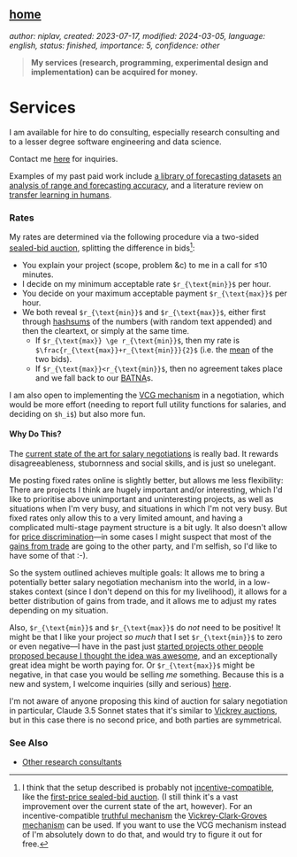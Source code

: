 [home](./index.md)
------------------

*author: niplav, created: 2023-07-17, modified: 2024-03-05, language: english, status: finished, importance: 5, confidence: other*

> __My services (research, programming, experimental design and
implementation) can be acquired for money.__

Services
=========

I am available for hire to do consulting, especially research consulting
and to a lesser degree software engineering and data science.

Contact me [here](./about.html#Contact) for inquiries.

Examples of my past paid work include [a library of forecasting
datasets](./iqisa.html) [an analysis of range and forecasting
accuracy](./range_and_forecasting_accuracy.html), and a literature review
on [transfer learning in humans](./transfer.html).

<!--TODO: add Raymond feedback. Ask Yagudin & Leech?-->

### Rates

My rates are determined via the
following procedure via a two-sided [sealed-bid
auction](https://en.wikipedia.org/wiki/First-price_sealed-bid_auction),
splitting the difference in bids[^1]:

* You explain your project (scope, problem &c) to me in a call for ≤10 minutes.
* I decide on my minimum acceptable rate `$r_{\text{min}}$` per hour.
* You decide on your maximum acceptable payment `$r_{\text{max}}$` per hour.
* We both reveal `$r_{\text{min}}$` and `$r_{\text{max}}$`, either first through [hashsums](https://en.wikipedia.org/wiki/Hash_sum) of the numbers (with random text appended) and then the cleartext, or simply at the same time.
	* If `$r_{\text{max}} \ge r_{\text{min}}$`, then my rate is `$\frac{r_{\text{max}}+r_{\text{min}}}{2}$` (i.e. the [mean](https://en.wikipedia.org/wiki/Mean) of the two bids).
	* If `$r_{\text{max}}<r_{\text{min}}$`, then no agreement takes place and we fall back to our [BATNA](https://en.wikipedia.org/wiki/BATNA)s.

I am also open to implementing the [VCG
mechanism](https://en.wikipedia.org/wiki/Vickrey-Clarke-Groves_mechanism)
in a negotiation, which would be more effort (needing to report full
utility functions for salaries, and deciding on `$h_i$`) but also
more fun.

<!--My past rates are available [here](#Past_Rates).-->

#### Why Do This?

The [current state of the art for salary
negotiations](https://www.kalzumeus.com/2012/01/23/salary-negotiation/)
is really bad. It rewards disagreeableness, stubornness and social skills,
and is just so unelegant.

Me posting fixed rates online is slightly better, but allows me
less flexibility: There are projects I think are hugely important
and/or interesting, which I'd like to prioritise above unimportant
and uninteresting projects, as well as situations when I'm very busy,
and situations in which I'm not very busy. But fixed rates only allow
this to a very limited amount, and having a complicated multi-stage
payment structure is a bit ugly. It also doesn't allow for [price
discrimination](https://sideways-view.com/2016/11/03/the-best-kind-of-discrimination/index.html)—in
some cases I might suspect that most of the [gains from
trade](https://en.wikipedia.org/wiki/Gains_from_Trade) are going to the
other party, and I'm selfish, so I'd like to have some of that :-).

So the system outlined achieves multiple goals: It allows me to bring
a potentially better salary negotiation mechanism into the world, in
a low-stakes context (since I don't depend on this for my livelihood),
it allows for a better distribution of gains from trade, and it allows
me to adjust my rates depending on my situation.

Also, `$r_{\text{min}}$` and `$r_{\text{max}}$` do *not* need to be
positive! It might be that I like your project *so much* that I set
`$r_{\text{min}}$` to zero or even negative—I have in the past just
[started projects other people proposed because I thought the idea was
awesome](./platforms.html), and an exceptionally great idea might be
worth paying for. Or `$r_{\text{max}}$` might be negative, in that case
you would be selling *me* something. Because this is a new and system,
I welcome inquiries (silly and serious) [here](./about.html#Contact).

I'm not aware of anyone proposing this kind of auction for salary
negotiation in particular, Claude 3.5 Sonnet states that it's similar to
[Vickrey auctions](https://en.wikipedia.org/wiki/Vickrey_Auction), but
in this case there is no second price, and both parties are symmetrical.

<!--#### Past Rates-->

### See Also

* [Other research consultants](./notes.html#Research_Consultants_List)

[^1]: I think that the setup described is probably not [incentive-compatible](https://en.wikipedia.org/wiki/Incentive-compatible), like the [first-price sealed-bid auction](https://en.wikipedia.org/wiki/First-price_sealed-bid_auction). (I still think it's a vast improvement over the current state of the art, however). For an incentive-compatible [truthful mechanism](https://en.wikipedia.org/wiki/Truthful_mechanism) the [Vickrey-Clark-Groves mechanism](https://en.wikipedia.org/wiki/Vickrey-Clarke-Groves-Mechanism) can be used. If you want to use the VCG mechanism instead of I'm absolutely down to do that, and would try to figure it out for free.
